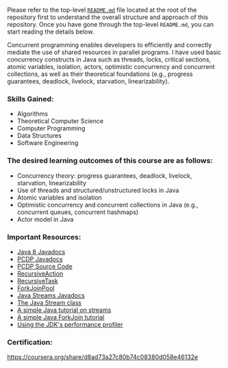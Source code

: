 Please refer to the top-level [`README.md`](../README.md) file located at the root of the repository first to understand
the overall structure and approach of this repository. Once you have gone through the top-level `README.md`, 
you can start reading the details below.

Concurrent programming enables developers to efficiently and correctly mediate the use of shared resources in parallel programs.
I have used basic concurrency constructs in Java such as threads, locks, critical sections, atomic variables, isolation, actors,
optimistic concurrency and concurrent collections, as well as their theoretical foundations 
(e.g., progress guarantees, deadlock, livelock, starvation, linearizability).

### Skills Gained:
- Algorithms
- Theoretical Computer Science
- Computer Programming
- Data Structures
- Software Engineering

### The desired learning outcomes of this course are as follows:

- Concurrency theory: progress guarantees, deadlock, livelock, starvation, linearizability
- Use of threads and structured/unstructured locks in Java
- Atomic variables and isolation
- Optimistic concurrency and concurrent collections in Java (e.g., concurrent queues, concurrent  hashmaps)
- Actor model in Java


### Important Resources:

- [Java 8 Javadocs](https://docs.oracle.com/javase/8/docs/api/)
- [PCDP Javadocs](https://habanero-rice.github.io/PCDP/)
- [PCDP Source Code](https://github.com/habanero-rice/PCDP)
- [RecursiveAction](https://docs.oracle.com/javase/8/docs/api/java/util/concurrent/RecursiveAction.html)
- [RecursiveTask](http://docs.oracle.com/javase/8/docs/api/?java/util/concurrent/RecursiveTask.html)
- [ForkJoinPool](https://docs.oracle.com/javase/8/docs/api/java/util/concurrent/ForkJoinPool.html)
- [Java Streams Javadocs](https://docs.oracle.com/javase/8/docs/api/java/util/stream/package-summary.html)
- [The Java Stream class](https://docs.oracle.com/javase/8/docs/api/java/util/stream/Stream.html)
- [A simple Java tutorial on streams](http://winterbe.com/posts/2014/07/31/java8-stream-tutorial-examples/)
- [A simple Java ForkJoin tutorial](https://docs.oracle.com/javase/tutorial/essential/concurrency/forkjoin.html)
- [Using the JDK's performance profiler](http://docs.oracle.com/javase/7/docs/technotes/guides/visualvm/)

### Certification: 

https://coursera.org/share/d8ad73a27c80b74c08380d058e46132e
